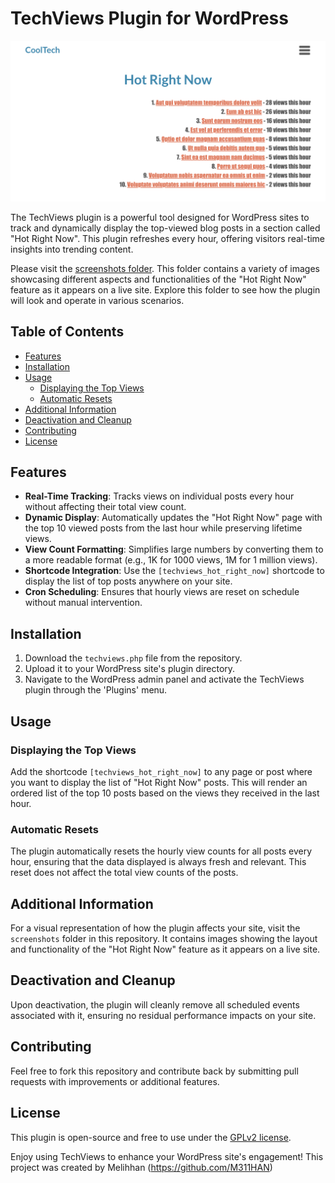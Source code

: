 # TechViews Plugin for WordPress

![Screenshot of Hot Right Now](/screenshots/Hot-Right-Now.jpg)

The TechViews plugin is a powerful tool designed for WordPress sites to track and dynamically display the top-viewed blog posts in a section called "Hot Right Now". This plugin refreshes every hour, offering visitors real-time insights into trending content.

Please visit the [screenshots folder](/screenshots/). This folder contains a variety of images showcasing different aspects and functionalities of the "Hot Right Now" feature as it appears on a live site. Explore this folder to see how the plugin will look and operate in various scenarios.


## Table of Contents

- [Features](#features)
- [Installation](#installation)
- [Usage](#usage)
  - [Displaying the Top Views](#displaying-the-top-views)
  - [Automatic Resets](#automatic-resets)
- [Additional Information](#additional-information)
- [Deactivation and Cleanup](#deactivation-and-cleanup)
- [Contributing](#contributing)
- [License](#license)

## Features

- **Real-Time Tracking**: Tracks views on individual posts every hour without affecting their total view count.
- **Dynamic Display**: Automatically updates the "Hot Right Now" page with the top 10 viewed posts from the last hour while preserving lifetime views.
- **View Count Formatting**: Simplifies large numbers by converting them to a more readable format (e.g., 1K for 1000 views, 1M for 1 million views).
- **Shortcode Integration**: Use the `[techviews_hot_right_now]` shortcode to display the list of top posts anywhere on your site.
- **Cron Scheduling**: Ensures that hourly views are reset on schedule without manual intervention.

## Installation

1. Download the `techviews.php` file from the repository.
2. Upload it to your WordPress site's plugin directory.
3. Navigate to the WordPress admin panel and activate the TechViews plugin through the 'Plugins' menu.

## Usage

### Displaying the Top Views

Add the shortcode `[techviews_hot_right_now]` to any page or post where you want to display the list of "Hot Right Now" posts. This will render an ordered list of the top 10 posts based on the views they received in the last hour.

### Automatic Resets

The plugin automatically resets the hourly view counts for all posts every hour, ensuring that the data displayed is always fresh and relevant. This reset does not affect the total view counts of the posts.

## Additional Information

For a visual representation of how the plugin affects your site, visit the `screenshots` folder in this repository. It contains images showing the layout and functionality of the "Hot Right Now" feature as it appears on a live site.

## Deactivation and Cleanup

Upon deactivation, the plugin will cleanly remove all scheduled events associated with it, ensuring no residual performance impacts on your site.

## Contributing

Feel free to fork this repository and contribute back by submitting pull requests with improvements or additional features.

## License

This plugin is open-source and free to use under the [GPLv2 license](https://www.gnu.org/licenses/old-licenses/gpl-2.0.html).

Enjoy using TechViews to enhance your WordPress site's engagement! This project was created by Melihhan (https://github.com/M311HAN)
